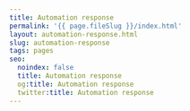 ```yaml
---
title: Automation response
permalink: '{{ page.fileSlug }}/index.html'
layout: automation-response.html
slug: automation-response
tags: pages
seo:
  noindex: false
  title: Automation response
  og:title: Automation response
  twitter:title: Automation response
---
```



